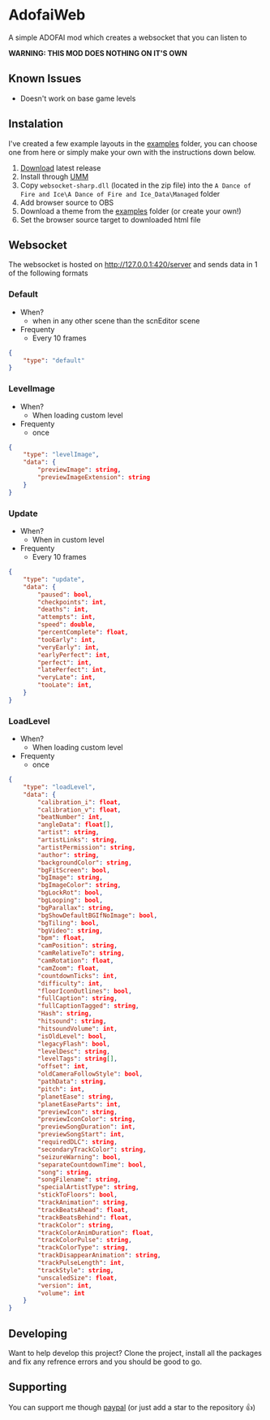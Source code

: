 # AdofaiWeb

A simple ADOFAI mod which creates a websocket that you can listen to

**WARNING: THIS MOD DOES NOTHING ON IT'S OWN**

## Known Issues
- Doesn't work on base game levels

## Instalation

I've created a few example layouts in the [examples](https://github.com/thijnmens/AdofaiWeb/tree/master/Examples) folder, you can choose one from here or simply make your own with the instructions down below.

1. [Download](https://github.com/thijnmens/AdofaiWeb/releases/latest) latest release
2. Install through [UMM](https://www.nexusmods.com/site/mods/21?tab=files)
3. Copy `websocket-sharp.dll` (located in the zip file) into the `A Dance of Fire and Ice\A Dance of Fire and Ice_Data\Managed` folder
4. Add browser source to OBS
5. Download a theme from the [examples](https://github.com/thijnmens/AdofaiWeb/tree/master/Examples) folder (or create your own!)
6. Set the browser source target to downloaded html file

## Websocket

The websocket is hosted on http://127.0.0.1:420/server and sends data in 1 of the following formats

### Default

-   When?
    -   when in any other scene than the scnEditor scene
-   Frequenty
    -   Every 10 frames

```json
{
	"type": "default"
}
```

### LevelImage

-   When?
    -   When loading custom level
-   Frequenty
    -   once

```json
{
	"type": "levelImage",
	"data": {
		"previewImage": string,
		"previewImageExtension": string
	}
}
```

### Update

-   When?
    -   When in custom level
-   Frequenty
    -   Every 10 frames

```json
{
	"type": "update",
	"data": {
        "paused": bool,
        "checkpoints": int,
        "deaths": int,
        "attempts": int,
        "speed": double,
        "percentComplete": float,
        "tooEarly": int,
        "veryEarly": int,
        "earlyPerfect": int,
        "perfect": int,
        "latePerfect": int,
        "veryLate": int,
        "tooLate": int,
    }
}
```

### LoadLevel

-   When?
    -   When loading custom level
-   Frequenty
    -   once

```json
{
	"type": "loadLevel",
	"data": {
		"calibration_i": float,
        "calibration_v": float,
        "beatNumber": int,
        "angleData": float[],
        "artist": string,
        "artistLinks": string,
        "artistPermission": string,
        "author": string,
        "backgroundColor": string,
        "bgFitScreen": bool,
        "bgImage": string,
        "bgImageColor": string,
        "bgLockRot": bool,
        "bgLooping": bool,
        "bgParallax": string,
        "bgShowDefaultBGIfNoImage": bool,
        "bgTiling": bool,
        "bgVideo": string,
        "bpm": float,
        "camPosition": string,
        "camRelativeTo": string,
        "camRotation": float,
        "camZoom": float,
        "countdownTicks": int,
        "difficulty": int,
        "floorIconOutlines": bool,
        "fullCaption": string,
        "fullCaptionTagged": string,
        "Hash": string,
        "hitsound": string,
        "hitsoundVolume": int,
        "isOldLevel": bool,
        "legacyFlash": bool,
        "levelDesc": string,
        "levelTags": string[],
        "offset": int,
        "oldCameraFollowStyle": bool,
        "pathData": string,
        "pitch": int,
        "planetEase": string,
        "planetEaseParts": int,
        "previewIcon": string,
        "previewIconColor": string,
        "previewSongDuration": int,
        "previewSongStart": int,
        "requiredDLC": string,
        "secondaryTrackColor": string,
        "seizureWarning": bool,
        "separateCountdownTime": bool,
        "song": string,
        "songFilename": string,
        "specialArtistType": string,
        "stickToFloors": bool,
        "trackAnimation": string,
        "trackBeatsAhead": float,
        "trackBeatsBehind": float,
        "trackColor": string,
        "trackColorAnimDuration": float,
        "trackColorPulse": string,
        "trackColorType": string,
        "trackDisappearAnimation": string,
        "trackPulseLength": int,
        "trackStyle": string,
        "unscaledSize": float,
        "version": int,
        "volume": int
	}
}
```

## Developing

Want to help develop this project? Clone the project, install all the packages and fix any refrence errors and you should be good to go.

## Supporting

You can support me though [paypal](https://www.paypal.com/donate/?hosted_button_id=T4RMGM6JT7GJ6) (or just add a star to the repository 👍)
